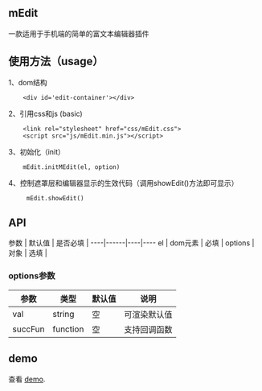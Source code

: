 ## mEdit

一款适用于手机端的简单的富文本编辑器插件


## 使用方法（usage）

1、dom结构

	    <div id='edit-container'></div>
	    
2、引用css和js 
(basic)

	    <link rel="stylesheet" href="css/mEdit.css">
	    <script src="js/mEdit.min.js"></script>
	    
3、初始化（init）

	    mEdit.initMEdit(el, option)
4、控制遮罩层和编辑器显示的生效代码（调用showEdit()方法即可显示）

	     mEdit.showEdit()
        
## API

参数 | 默认值 | 是否必填 | 
----|------|----|----
el | dom元素  | 必填 | 
options  | 对象 | 选填 |

### options参数
参数 | 类型 | 默认值| 说明
----|------|----|----
val | string | 空 | 可渲染默认值
succFun  | function | 空|支持回调函数

## demo
查看 [demo](https://github.com/lijie1103/mEdit/tree/master/demo).